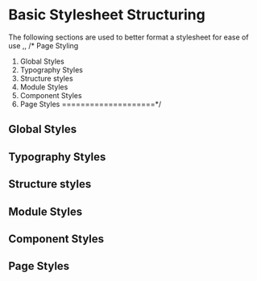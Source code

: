 # Basic Stylesheet Structuring

The following sections are used to better format a stylesheet for ease of use
,,
/* Page Styling 
1. Global Styles
2. Typography Styles
3. Structure styles
4. Module Styles
5. Component Styles
6. Page Styles
====================*/
## Global Styles

## Typography Styles

## Structure styles

## Module Styles

## Component Styles

## Page Styles

